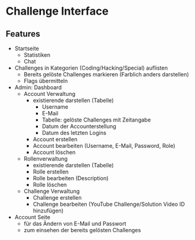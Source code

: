 # Challenge Interface
## Features
* Startseite
  * Statistiken
  * Chat
* Challenges in Kategorien (Coding/Hacking/Special) auflisten
  * Bereits gelöste Challenges markieren (Farblich anders darstellen)
  * Flags übermitteln
* Admin: Dashboard
  * Account Verwaltung
    * existierende darstellen (Tabelle)
      * Username
      * E-Mail
      * Tabelle: gelöste Challenges mit Zeitangabe
      * Datum der Accounterstellung
      * Datum des letzten Logins
    * Account erstellen
    * Account bearbeiten (Username, E-Mail, Password, Role)
    * Account löschen
  * Rollenverwaltung
    * existierende darstellen (Tabelle)
    * Rolle erstellen
    * Rolle bearbeiten (Description)
    * Rolle löschen
  * Challenge Verwaltung
    * Challenge erstellen
    * Challenge bearbeiten (YouTube Challenge/Solution Video ID hinzufügen)
* Account Seite
  * für das Ändern von E-Mail und Passwort
  * zum einsehen der bereits gelösten Challenges
